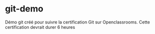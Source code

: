 # git-demo
Démo git créé pour suivre la certification Git sur Openclassrooms.
Cette certification devrait durer 6 heures

